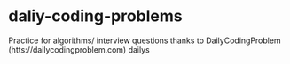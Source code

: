 # daliy-coding-problems
Practice for algorithms/ interview questions thanks to DailyCodingProblem (htts://dailycodingproblem.com) dailys





